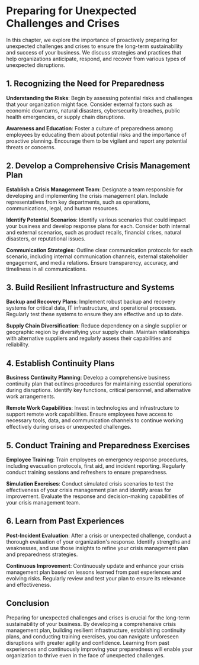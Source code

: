 Preparing for Unexpected Challenges and Crises
=========================================================

In this chapter, we explore the importance of proactively preparing for unexpected challenges and crises to ensure the long-term sustainability and success of your business. We discuss strategies and practices that help organizations anticipate, respond, and recover from various types of unexpected disruptions.

1\. Recognizing the Need for Preparedness
----------------------------------------

**Understanding the Risks**: Begin by assessing potential risks and challenges that your organization might face. Consider external factors such as economic downturns, natural disasters, cybersecurity breaches, public health emergencies, or supply chain disruptions.

**Awareness and Education**: Foster a culture of preparedness among employees by educating them about potential risks and the importance of proactive planning. Encourage them to be vigilant and report any potential threats or concerns.

2\. Develop a Comprehensive Crisis Management Plan
-------------------------------------------------

**Establish a Crisis Management Team**: Designate a team responsible for developing and implementing the crisis management plan. Include representatives from key departments, such as operations, communications, legal, and human resources.

**Identify Potential Scenarios**: Identify various scenarios that could impact your business and develop response plans for each. Consider both internal and external scenarios, such as product recalls, financial crises, natural disasters, or reputational issues.

**Communication Strategies**: Outline clear communication protocols for each scenario, including internal communication channels, external stakeholder engagement, and media relations. Ensure transparency, accuracy, and timeliness in all communications.

3\. Build Resilient Infrastructure and Systems
---------------------------------------------

**Backup and Recovery Plans**: Implement robust backup and recovery systems for critical data, IT infrastructure, and operational processes. Regularly test these systems to ensure they are effective and up to date.

**Supply Chain Diversification**: Reduce dependency on a single supplier or geographic region by diversifying your supply chain. Maintain relationships with alternative suppliers and regularly assess their capabilities and reliability.

4\. Establish Continuity Plans
-----------------------------

**Business Continuity Planning**: Develop a comprehensive business continuity plan that outlines procedures for maintaining essential operations during disruptions. Identify key functions, critical personnel, and alternative work arrangements.

**Remote Work Capabilities**: Invest in technologies and infrastructure to support remote work capabilities. Ensure employees have access to necessary tools, data, and communication channels to continue working effectively during crises or unexpected challenges.

5\. Conduct Training and Preparedness Exercises
----------------------------------------------

**Employee Training**: Train employees on emergency response procedures, including evacuation protocols, first aid, and incident reporting. Regularly conduct training sessions and refreshers to ensure preparedness.

**Simulation Exercises**: Conduct simulated crisis scenarios to test the effectiveness of your crisis management plan and identify areas for improvement. Evaluate the response and decision-making capabilities of your crisis management team.

6\. Learn from Past Experiences
------------------------------

**Post-Incident Evaluation**: After a crisis or unexpected challenge, conduct a thorough evaluation of your organization's response. Identify strengths and weaknesses, and use those insights to refine your crisis management plan and preparedness strategies.

**Continuous Improvement**: Continuously update and enhance your crisis management plan based on lessons learned from past experiences and evolving risks. Regularly review and test your plan to ensure its relevance and effectiveness.

Conclusion
----------

Preparing for unexpected challenges and crises is crucial for the long-term sustainability of your business. By developing a comprehensive crisis management plan, building resilient infrastructure, establishing continuity plans, and conducting training exercises, you can navigate unforeseen disruptions with greater agility and confidence. Learning from past experiences and continuously improving your preparedness will enable your organization to thrive even in the face of unexpected challenges.
